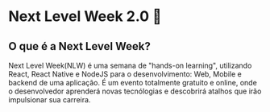 # Next Level Week 2.0 🚀
## O que é a Next Level Week?
<p>Next Level Week(NLW) é uma semana de "hands-on learning", utilizando React, React Native e NodeJS para o desenvolvimento: Web, Mobile e backend de uma aplicação. É um evento totalmente gratuito e online, onde o desenvolvedor aprenderá novas tecnólogias e descobrirá atalhos que irão impulsionar sua carreira.</p>

